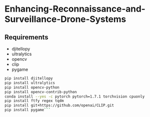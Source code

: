 # Enhancing-Reconnaissance-and-Surveillance-Drone-Systems

## Requirements
* djitellopy
* ultralytics
* opencv
* clip
* pygame

```bash
pip install djitellopy
pip install ultralytics
pip install opencv-python
pip install opencv-contrib-python
conda install --yes -c pytorch pytorch=1.7.1 torchvision cpuonly
pip install ftfy regex tqdm
pip install git+https://github.com/openai/CLIP.git
pip install pygame```

